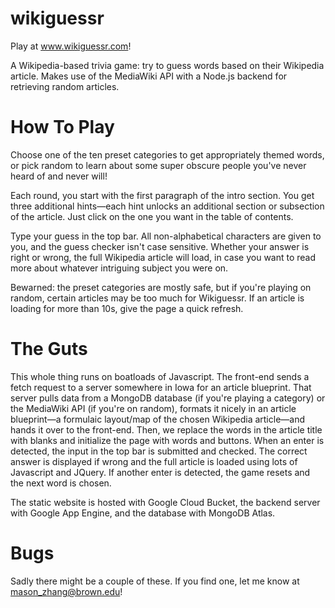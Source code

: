 # wikiguessr
Play at www.wikiguessr.com!

A Wikipedia-based trivia game: try to guess words based on their Wikipedia article. Makes use of the MediaWiki API with a Node.js backend for retrieving random articles.

# How To Play
Choose one of the ten preset categories to get appropriately themed words, or pick random to learn about some super obscure people you've never heard of and never will!

Each round, you start with the first paragraph of the intro section. You get three additional hints—each hint unlocks an additional section or subsection of the article. Just click on the one you want in the table of contents.

Type your guess in the top bar. All non-alphabetical characters are given to you, and the guess checker isn't case sensitive. Whether your answer is right or wrong, the full Wikipedia article will load, in case you want to read more about whatever intriguing subject you were on. 

Bewarned: the preset categories are mostly safe, but if you're playing on random, certain articles may be too much for Wikiguessr. If an article is loading for more than 10s, give the page a quick refresh. 

# The Guts

This whole thing runs on boatloads of Javascript. The front-end sends a fetch request to a server somewhere in Iowa for an article blueprint. That server pulls data from a MongoDB database (if you're playing a category) or the MediaWiki API (if you're on random), formats it nicely in an article blueprint—a formulaic layout/map of the chosen Wikipedia article—and hands it over to the front-end. Then, we replace the words in the article title with blanks and initialize the page with words and buttons. When an enter is detected, the input in the top bar is submitted and checked. The correct answer is displayed if wrong and the full article is loaded using lots of Javascript and JQuery. If another enter is detected, the game resets and the next word is chosen.

The static website is hosted with Google Cloud Bucket, the backend server with Google App Engine, and the database with MongoDB Atlas.

# Bugs

Sadly there might be a couple of these. If you find one, let me know at mason_zhang@brown.edu!
